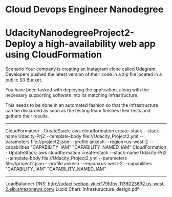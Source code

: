 # Cloud Devops Engineer Nanodegree
# UdacityNanodegreeProject2- Deploy a high-availability web app using CloudFormation
Scenario
Your company is creating an Instagram clone called Udagram. Developers pushed the latest version of their code in a zip file located in a public S3 Bucket.

You have been tasked with deploying the application, along with the necessary supporting software into its matching infrastructure.

This needs to be done in an automated fashion so that the infrastructure can be discarded as soon as the testing team finishes their tests and gathers their results.
************************************************************************************
CloudFormation - CreateStack: aws cloudformation create-stack --stack-name Udacity-Prj2 --template-body file://Udacity_Project2.yml  --parameters file://project2.json --profile ankesh  --region=us-west-2 --capabilities "CAPABILITY_IAM" "CAPABILITY_NAMED_IAM" 
CloudFormation - UpdateStack: aws cloudformation create-stack --stack-name Udacity-Prj2 --template-body file://Udacity_Project2.yml  --parameters file://project2.json --profile ankesh  --region=us-west-2 --capabilities "CAPABILITY_IAM" "CAPABILITY_NAMED_IAM" 
*************************************************************************************
LoadBalancer DNS: http://udaci-webap-ykjcr179h1by-1138023692.us-west-2.elb.amazonaws.com/ 
Lucid Chart: Infrasturucture_design.pdf






